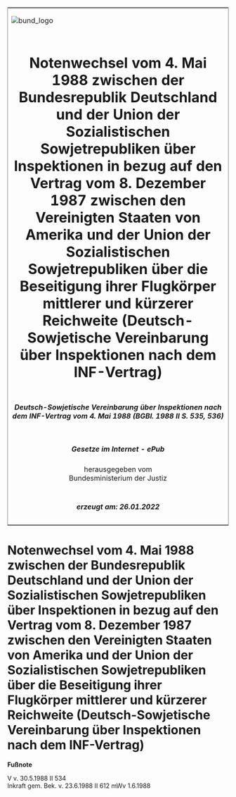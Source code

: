 <span id="DECKBLATT.html"></span>

<table border="0" frame="border" width="100%">

<tr valign="top">

<td align="left">

![bund\_logo](BfJ_2021_Web_de_de.gif)

</td>

<td align="right">

 

</td>

</tr>

<tr align="center" valign="middle">

<td colspan="2">

# Notenwechsel vom 4. Mai 1988 zwischen der Bundesrepublik Deutschland und der Union der Sozialistischen Sowjetrepubliken über Inspektionen in bezug auf den Vertrag vom 8. Dezember 1987 zwischen den Vereinigten Staaten von Amerika und der Union der Sozialistischen Sowjetrepubliken über die Beseitigung ihrer Flugkörper mittlerer und kürzerer Reichweite (Deutsch-Sowjetische Vereinbarung über Inspektionen nach dem INF-Vertrag)

</td>

</tr>

<tr align="center" valign="middle">

<td colspan="2">

##### Deutsch-Sowjetische Vereinbarung über Inspektionen nach dem INF-Vertrag vom 4. Mai 1988 (BGBl. 1988 II S. 535, 536)

</td>

</tr>

<tr align="center" valign="middle">

<td colspan="2">

  
  

##### Gesetze im Internet - ePub  
  
herausgegeben vom  
Bundesministerium der Justiz

</td>

</tr>

<tr align="center" valign="bottom">

<td colspan="2">

  
  

##### erzeugt am: 26.01.2022

</td>

</tr>

</table>

<span id="BJNR205350988.html"></span>

# Notenwechsel vom 4. Mai 1988 zwischen der Bundesrepublik Deutschland und der Union der Sozialistischen Sowjetrepubliken über Inspektionen in bezug auf den Vertrag vom 8. Dezember 1987 zwischen den Vereinigten Staaten von Amerika und der Union der Sozialistischen Sowjetrepubliken über die Beseitigung ihrer Flugkörper mittlerer und kürzerer Reichweite (Deutsch-Sowjetische Vereinbarung über Inspektionen nach dem INF-Vertrag)

<div>

  
**Fußnote**

<div class="jnhtml">

<div>

<div class="jurAbsatz">

V v. 30.5.1988 II 534  
Inkraft gem. Bek. v. 23.6.1988 II 612 mWv 1.6.1988

</div>

</div>

</div>

</div>
